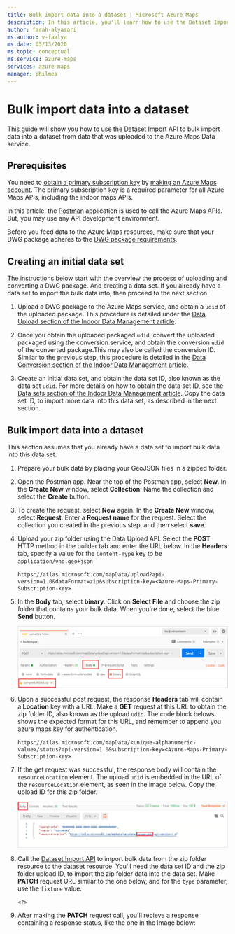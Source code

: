 ```yaml
---
title: Bulk import data into a dataset | Microsoft Azure Maps
description: In this article, you'll learn how to use the Dataset Import API to bulk import data into a dataset from data that was uploaded to the Azure Maps Data service
author: farah-alyasari
ms.author: v-faalya
ms.date: 03/13/2020
ms.topic: conceptual
ms.service: azure-maps
services: azure-maps
manager: philmea
---
```


# Bulk import data into a dataset

This guide will show you how to use the [Dataset Import API]() to bulk import data into a dataset from data that was uploaded to the Azure Maps Data service.

## Prerequisites

You need to [obtain a primary subscription key](quick-demo-map-app.md#get-the-primary-key-for-your-account) by [making an Azure Maps account](quick-demo-map-app.md#create-an-account-with-azure-maps). The primary subscription key is a required parameter for all Azure Maps APIs, including the indoor maps APIs.

In this article, the [Postman](https://www.postman.com/) application is used to call the Azure Maps APIs. But, you may use any API development environment.

Before you feed data to the Azure Maps resources, make sure that your DWG package adheres to the [DWG package requirements](dwg-requirements.md).

## Creating an initial data set

The instructions below start with the overview the process of uploading and converting a DWG package. And creating a data set. If you already have a data set to import the bulk data into, then proceed to the next section.

1. Upload a DWG package to the Azure Maps service, and obtain a `udid` of the uploaded package. This procedure is detailed under the [Data Upload section of the Indoor Data Management article](indoor-data-management.md#data-upload-process).

2. Once you obtain the uploaded packaged `udid`, convert the uploaded packaged using the conversion service, and obtain the conversion `udid` of the converted package.This may also be called the conversion ID. Similar to the previous step, this procedure is detailed in the [Data Conversion section of the Indoor Data Management article](indoor-data-management.md#data-conversion-process).

3. Create an initial data set, and obtain the data set ID, also known as the data set `udid`. For more details on how to obtain the data set ID, see the [Data sets section of the Indoor Data Management article](indoor-data-management.md#Data-sets). Copy the data set ID, to import more data into this data set, as described in the next section.

## Bulk import data into a dataset

This section assumes that you already have a data set to import bulk data into this data set.

1. Prepare your bulk data by placing your GeoJSON files in a zipped folder.

2. Open the Postman app. Near the top of the Postman app, select **New**. In the **Create New** window, select **Collection**. Name the collection and select the **Create** button.

3. To create the request, select **New** again. In the **Create New** window, select **Request**. Enter a **Request name** for the request. Select the collection you created in the previous step, and then select **save**.

4. Upload your zip folder using the Data Upload API. Select the **POST** HTTP method in the builder tab and enter the URL below. In the **Headers** tab, specify a value for the `Content-Type` key to be `application/vnd.geo+json`

    ```http
    https://atlas.microsoft.com/mapData/upload?api-version=1.0&dataFormat=zip&subscription-key=<Azure-Maps-Primary-Subscription-key>
    ```

5. In the **Body** tab, select **binary**. Click on **Select File** and choose the zip folder that contains your bulk data. When you're done, select the blue **Send** button.

    <center>

    ![Upload data folder](./media/how-to-ingest-bulk-data-in-dataset/data-upload.png)

    </center>

6. Upon a successful post request, the response **Headers** tab will contain a **Location** key with a URL. Make a **GET** request at this URL to obtain the zip folder ID, also known as the upload `udid`. The code block belows shows the expected format for this URL, and remember to append you azure maps key for authentication.

    ```http
    https://atlas.microsoft.com/mapData/<unique-alphanumeric-value>/status?api-version=1.0&subscription-key=<Azure-Maps-Primary-Subscription-key>
    ```

7. If the get request was successful, the response body will contain the `resourceLocation` element. The upload `udid` is embedded in the URL of the `resourceLocation` element, as seen in the image below. Copy the upload ID for this zip folder.

    <center>

    ![Upload data folder](./media/how-to-ingest-bulk-data-in-dataset/upload-id.png)

    </center>

8. Call the [Dataset Import API]() to import bulk data from the zip folder resource to the dataset resource. You'll need the data set ID and the zip folder upload ID, to import the zip folder data into the data set. Make **PATCH** request URL similar to the one below, and for the `type` parameter, use the `fixture` value.

    ```http
    <?>
    ```

9. After making the **PATCH** request call, you'll recieve a response containing a response status, like the one in the image below:

